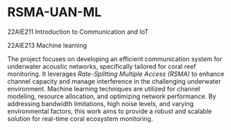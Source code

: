 # RSMA-UAN-ML
22AIE211 Introduction to Communication and IoT 

22AIE213 Machine learning

The project focuses on developing an efficient communication system for underwater acoustic networks, specifically tailored for coral reef monitoring. It leverages *Rate-Splitting Multiple Access (RSMA)* to enhance channel capacity and manage interference in the challenging underwater environment. Machine learning techniques are utilized for channel modeling, resource allocation, and optimizing network performance. By addressing bandwidth limitations, high noise levels, and varying environmental factors, this work aims to provide a robust and scalable solution for real-time coral ecosystem monitoring.
